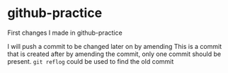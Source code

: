 # github-practice

First changes I made in github-practice

I will push a commit to be changed later on by amending
This is a commit that is created after by amending the commit, only one commit should be present.
`git reflog` could be used to find the old commit
